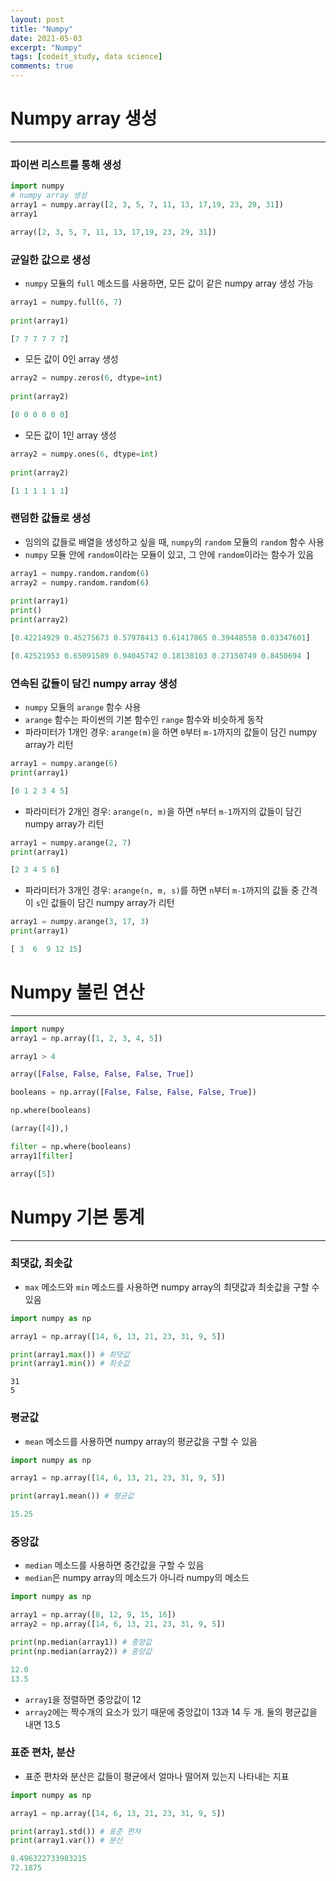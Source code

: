 ```yaml
---
layout: post
title: "Numpy"
date: 2021-05-03
excerpt: "Numpy"
tags: [codeit_study, data science]
comments: true
---
```


# Numpy array 생성
---

### 파이썬 리스트를 통해 생성

```python
import numpy
# numpy array 생성
array1 = numpy.array([2, 3, 5, 7, 11, 13, 17,19, 23, 29, 31])
array1
```

```python
array([2, 3, 5, 7, 11, 13, 17,19, 23, 29, 31])
```

### 균일한 값으로 생성

- `numpy` 모듈의 `full` 메소드를 사용하면, 모든 값이 같은 numpy array 생성 가능

```python
array1 = numpy.full(6, 7)
    
print(array1)
```

```python
[7 7 7 7 7 7]
```

- 모든 값이 0인 array 생성

```python
array2 = numpy.zeros(6, dtype=int)
    
print(array2)
```

```python
[0 0 0 0 0 0]
```

- 모든 값이 1인  array 생성

```python
array2 = numpy.ones(6, dtype=int)
    
print(array2)
```

```python
[1 1 1 1 1 1]
```

### 랜덤한 값들로 생성

- 임의의 값들로 배열을 생성하고 싶을 때, `numpy`의 `random` 모듈의 `random` 함수 사용
- `numpy` 모듈 안에 `random`이라는 모듈이  있고, 그 안에 `random`이라는 함수가 있음

```python
array1 = numpy.random.random(6)
array2 = numpy.random.random(6)
    
print(array1)
print()
print(array2)
```

```python
[0.42214929 0.45275673 0.57978413 0.61417065 0.39448558 0.03347601]

[0.42521953 0.65091589 0.94045742 0.18138103 0.27150749 0.8450694 ]
```

### 연속된 값들이 담긴 numpy array 생성

- `numpy` 모듈의 `arange` 함수 사용
- `arange` 함수는 파이썬의 기본 함수인 `range` 함수와 비슷하게 동작
- 파라미터가 1개인 경우: `arange(m)`을 하면 `0`부터 `m-1`까지의 값들이 담긴 numpy array가 리턴

```python
array1 = numpy.arange(6)
print(array1)
```

```python
[0 1 2 3 4 5]
```

- 파라미터가 2개인 경우:  `arange(n, m)`을 하면 `n`부터 `m-1`까지의 값들이 담긴 numpy array가 리턴

```python
array1 = numpy.arange(2, 7)
print(array1)
```

```python
[2 3 4 5 6]
```

- 파라미터가 3개인 경우: `arange(n, m, s)`를 하면 `n`부터 `m-1`까지의 값들 중 간격이 `s`인 값들이 담긴 numpy array가 리턴

```python
array1 = numpy.arange(3, 17, 3)
print(array1)
```

```python
[ 3  6  9 12 15]
```

# Numpy 불린 연산
---

```python
import numpy
array1 = np.array([1, 2, 3, 4, 5])
```

```python
array1 > 4
```

```python
array([False, False, False, False, True])
```

```python
booleans = np.array([False, False, False, False, True])

```

```python
np.where(booleans)
```

```python
(array([4]),)
```

```python
filter = np.where(booleans)
array1[filter]
```

```python
array([5])
```

# Numpy 기본 통계
---

### 최댓값, 최솟값

- `max` 메소드와 `min` 메소드를 사용하면 numpy array의 최댓값과 최솟값을 구할 수 있음

```python
import numpy as np

array1 = np.array([14, 6, 13, 21, 23, 31, 9, 5])

print(array1.max()) # 최댓값
print(array1.min()) # 최솟값
```

```
31
5
```

### 평균값

- `mean` 메소드를 사용하면 numpy array의 평균값을 구할 수 있음

```python
import numpy as np

array1 = np.array([14, 6, 13, 21, 23, 31, 9, 5])

print(array1.mean()) # 평균값
```

```python
15.25
```

### 중앙값

- `median` 메소드를 사용하면 중간값을 구할 수 있음
- `median`은 numpy array의 메소드가 아니라 numpy의 메소드

```python
import numpy as np

array1 = np.array([8, 12, 9, 15, 16])
array2 = np.array([14, 6, 13, 21, 23, 31, 9, 5])

print(np.median(array1)) # 중앙값
print(np.median(array2)) # 중앙값
```

```python
12.0
13.5
```

- `array1`을 정렬하면 중앙값이 $12$
- `array2`에는 짝수개의 요소가 있기 때문에 중앙값이 $13$과 $14$ 두 개. 둘의 평균값을 내면 $13.5$

### 표준 편차, 분산

- 표준 편차와 분산은 값들이 평균에서 얼마나 떨어져 있는지 나타내는 지표

```python
import numpy as np

array1 = np.array([14, 6, 13, 21, 23, 31, 9, 5])

print(array1.std()) # 표준 편차
print(array1.var()) # 분산
```

```python
8.496322733983215
72.1875
```
